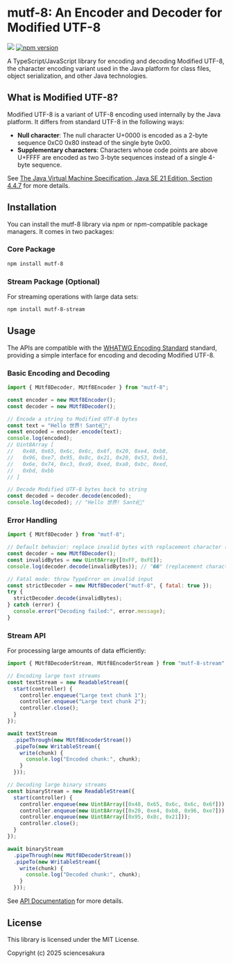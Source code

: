 # mutf-8: An Encoder and Decoder for Modified UTF-8

![](https://github.com/sciencesakura/mutf-8/actions/workflows/build.yaml/badge.svg) [![npm version](https://badge.fury.io/js/mutf-8.svg)](https://badge.fury.io/js/mutf-8)

A TypeScript/JavaScript library for encoding and decoding Modified UTF-8, the character encoding variant used in the Java platform for class files, object serialization, and other Java technologies.

## What is Modified UTF-8?

Modified UTF-8 is a variant of UTF-8 encoding used internally by the Java platform. It differs from standard UTF-8 in the following ways:

- **Null character**: The null character U+0000 is encoded as a 2-byte sequence 0xC0 0x80 instead of the single byte 0x00.
- **Supplementary characters**: Characters whose code points are above U+FFFF are encoded as two 3-byte sequences instead of a single 4-byte sequence.

See [The Java Virtual Machine Specification, Java SE 21 Edition, Section 4.4.7](https://docs.oracle.com/javase/specs/jvms/se21/html/jvms-4.html#jvms-4.4.7) for more details.

## Installation

You can install the mutf-8 library via npm or npm-compatible package managers. It comes in two packages:

### Core Package

```sh
npm install mutf-8
```

### Stream Package (Optional)

For streaming operations with large data sets:

```sh
npm install mutf-8-stream
```

## Usage

The APIs are compatible with the [WHATWG Encoding Standard](https://encoding.spec.whatwg.org/) standard, providing a simple interface for encoding and decoding Modified UTF-8.

### Basic Encoding and Decoding

```javascript
import { MUtf8Decoder, MUtf8Encoder } from "mutf-8";

const encoder = new MUtf8Encoder();
const decoder = new MUtf8Decoder();

// Encode a string to Modified UTF-8 bytes
const text = "Hello 世界! Santé🍻";
const encoded = encoder.encode(text);
console.log(encoded);
// Uint8Array [
//   0x48, 0x65, 0x6c, 0x6c, 0x6f, 0x20, 0xe4, 0xb8,
//   0x96, 0xe7, 0x95, 0x8c, 0x21, 0x20, 0x53, 0x61,
//   0x6e, 0x74, 0xc3, 0xa9, 0xed, 0xa0, 0xbc, 0xed,
//   0xbd, 0xbb
// ]

// Decode Modified UTF-8 bytes back to string
const decoded = decoder.decode(encoded);
console.log(decoded); // "Hello 世界! Santé🍻"
```

### Error Handling

```javascript
import { MUtf8Decoder } from "mutf-8";

// Default behavior: replace invalid bytes with replacement character (U+FFFD)
const decoder = new MUtf8Decoder();
const invalidBytes = new Uint8Array([0xFF, 0xFE]);
console.log(decoder.decode(invalidBytes)); // "��" (replacement characters)

// Fatal mode: throw TypeError on invalid input
const strictDecoder = new MUtf8Decoder("mutf-8", { fatal: true });
try {
  strictDecoder.decode(invalidBytes);
} catch (error) {
  console.error("Decoding failed:", error.message);
}
```

### Stream API

For processing large amounts of data efficiently:

```javascript
import { MUtf8DecoderStream, MUtf8EncoderStream } from "mutf-8-stream";

// Encoding large text streams
const textStream = new ReadableStream({
  start(controller) {
    controller.enqueue("Large text chunk 1");
    controller.enqueue("Large text chunk 2");
    controller.close();
  }
});

await textStream
  .pipeThrough(new MUtf8EncoderStream())
  .pipeTo(new WritableStream({
    write(chunk) {
      console.log("Encoded chunk:", chunk);
    }
  }));

// Decoding large binary streams
const binaryStream = new ReadableStream({
  start(controller) {
    controller.enqueue(new Uint8Array([0x48, 0x65, 0x6c, 0x6c, 0x6f]));
    controller.enqueue(new Uint8Array([0x20, 0xe4, 0xb8, 0x96, 0xe7]));
    controller.enqueue(new Uint8Array([0x95, 0x8c, 0x21]));
    controller.close();
  }
});

await binaryStream
  .pipeThrough(new MUtf8DecoderStream())
  .pipeTo(new WritableStream({
    write(chunk) {
      console.log("Decoded chunk:", chunk);
    }
  }));
```

See [API Documentation](https://sciencesakura.github.io/mutf-8/) for more details.

## License

This library is licensed under the MIT License.

Copyright (c) 2025 sciencesakura
